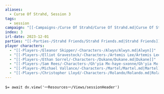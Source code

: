 ```yaml
---
aliases:
  - Curse Of Strahd, Session 3
tags:
  - session
campaign: "[[-Campaigns-/Curse Of Strahd/Curse Of Strahd.md|Curse Of Strahd]]"
index: 3
irl-date: 2023-12-01
parties: "[[-Parties-/Strahd Friends/Strahd Friends.md|Strahd Friends]]"
player characters: 
  - "[[-Players-/Eleanor Skipper/-Characters-/Alwyn/Alwyn.md|Alwyn]]"
  - "[[-Players-/Elliot Gravestock/-Characters-/Artemis Lee/Artemis Lee.md|Artemis Lee]]"
  - "[[-Players-/Ethan Sorrel/-Characters-/Dukane/Dukane.md|Dukane]]"
  - "[[-Players-/Sam Rees/-Characters-/Gh'yia Mx-haye-sxonne/Gh'yia Mx-haye-sxonne.md|Gh'yia Mx-haye-sxonne]]"
  - "[[-Players-/Michael Vallance/-Characters-/Martel/Martel.md|Martel]]"
  - "[[-Players-/Christopher Lloyd/-Characters-/Rolando/Rolando.md|Rolando]]"
---
```


`$= await dv.view('一Resources一/Views/sessionHeader')`

